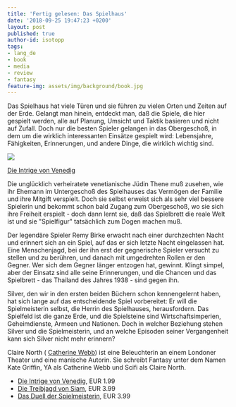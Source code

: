 ```yaml
---
title: 'Fertig gelesen: Das Spielhaus'
date: '2018-09-25 19:47:23 +0200'
layout: post
published: true
author-id: isotopp
tags:
- lang_de
- book
- media
- review
- fantasy
feature-img: assets/img/background/book.jpg
---
```

Das Spielhaus hat viele Türen und sie führen zu vielen Orten und Zeiten auf der Erde. Gelangt man hinein, entdeckt man, daß die Spiele, die hier gespielt werden, alle auf Planung, Umsicht und Taktik basieren und nicht auf Zufall. Doch nur die besten Spieler gelangen in das Obergeschoß, in dem um die wirklich interessanten Einsätze gespielt wird: Lebensjahre, Fähigkeiten, Erinnerungen, und andere Dinge, die wirklich wichtig sind.

[![](/uploads/2018/09/spielhaus.jpg)](https://www.amazon.de/gp/product/B01KTM71SC)

[Die Intrige von Venedig](https://www.amazon.de/gp/product/B01KTM71SC)

Die unglücklich verheiratete venetianische Jüdin Thene muß zusehen, wie ihr Ehemann im Untergeschoß des Spielhauses das Vermögen der Familie und ihre Mitgift verspielt. Doch sie selbst erweist sich als sehr viel bessere Spielerin und bekommt schon bald Zugang zum Obergeschoß, wo sie sich ihre Freiheit erspielt - doch dann lernt sie, daß das Spielbrett die reale Welt ist und sie "Spielfigur" tatsächlich zum Dogen machen muß.

Der legendäre Spieler Remy Birke erwacht nach einer durchzechten Nacht und erinnert sich an ein Spiel, auf das er sich letzte Nacht eingelassen hat. Eine Menschenjagd, bei der ihn erst der gegnerische Spieler versucht zu stellen und zu berühren, und danach mit umgedrehten Rollen er den Gegner. Wer sich dem Gegner länger entzogen hat, gewinnt. Klingt simpel, aber der Einsatz sind alle seine Erinnerungen, und die Chancen und das Spielbrett - das Thailand des Jahres 1938 - sind gegen ihn.

Silver, den wir in den ersten beiden Büchern schon kennengelernt haben, hat sich lange auf das entscheidende Spiel vorbereitet: Er will die Spielmeisterin selbst, die Herrin des Spielhauses, herausfordern. Das Spielfeld ist die ganze Erde, und die Spielsteine sind Wirtschaftsimperien, Geheimdienste, Armeen und Nationen. Doch in welcher Beziehung stehen Silver und die Spielmeisterin, und an welche Episoden seiner Vergangenheit kann sich Silver nicht mehr erinnern?

Claire North (
[Catherine Webb](https://en.wikipedia.org/wiki/Catherine_Webb)) ist eine Beleuchterin an einem Londoner Theater und eine manische Autorin. Sie schreibt Fantasy unter dem Namen Kate Griffin, YA als Catherine Webb und Scifi als Claire North.

- [Die Intrige von Venedig](https://www.amazon.de/gp/product/B01KTM71SC), EUR 1.99
- [Die Treibjagd von Siam](https://www.amazon.de/gp/product/B01KTM7452), EUR 3.99
- [Das Duell der Spielmeisterin](https://www.amazon.de/gp/product/B01KTM72RM), EUR 3.99
